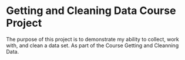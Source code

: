 # Getting and Cleaning Data Course Project
The purpose of this project is to demonstrate my ability to collect, work with, and clean a data set. As part of the Course Getting and Cleanning Data.
